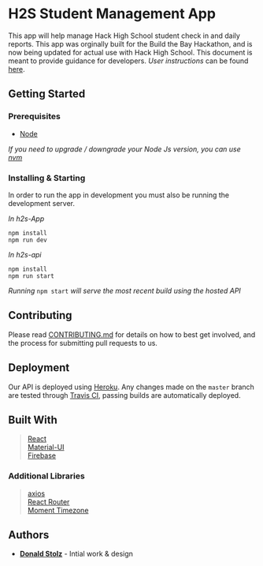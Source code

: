 # H2S Student Management App

This app will help manage Hack High School student check in and daily reports. This app was orginally built for the Build the Bay Hackathon, and is now being updated for actual use with Hack High School. This document is meant to provide guidance for developers. _User instructions_ can be found [here](./.github/USER_INSTRUCTIONS.md).

## Getting Started

### Prerequisites

- [Node](https://nodejs.org/en/)

_If you need to upgrade / downgrade your Node Js version, you can use [nvm](https://github.com/creationix/nvm)_

### Installing & Starting

In order to run the app in development you must also be running the development server.

_In h2s-App_

```
npm install
npm run dev
```

_In h2s-api_

```
npm install
npm run start
```

_Running_ `npm start` _will serve the most recent build using the hosted API_

## Contributing

Please read [CONTRIBUTING.md](.github/CONTRIBUTING.MD) for details on how to best get involved, and the process for submitting pull requests to us.

## Deployment

Our API is deployed using [Heroku](https://heroku.com/). Any changes made on the `master` branch are tested through [Travis CI](https://travis-ci.org/), passing builds are automatically deployed.

## Built With

> [React](https://reactjs.org/)  
> [Material-UI](https://material-ui.com/)  
> [Firebase](https://firebase.google.com/)

### Additional Libraries

> [axios](https://github.com/axios/axios)  
> [React Router](https://reacttraining.com/react-router/)  
> [Moment Timezone](http://momentjs.com/timezone)

## Authors

- **[Donald Stolz](https://donstolz.tech/)** - Intial work & design
